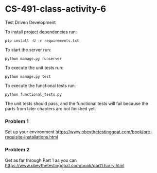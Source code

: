 # CS-491-class-activity-6
Test Driven Development

To install project dependencies run:

```
pip install -U -r requirements.txt
```

To start the server run:

```
python manage.py runserver
```

To execute the unit tests run:

```
python manage.py test
```

To execute the functional tests run:

```
python functional_tests.py
```

The unit tests should pass, and the functional tests will fail because the parts from later chapters
are not finished yet.

### Problem 1
Set up your environment
https://www.obeythetestinggoat.com/book/pre-requisite-installations.html

### Problem 2
Get as far through Part 1 as you can
https://www.obeythetestinggoat.com/book/part1.harry.html
